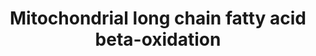 ---
annotations:
- id: PW:0000738
  parent: classic metabolic pathway
  type: Pathway Ontology
  value: fatty acid beta degradation pathway
authors:
- MaintBot
- Khanspers
- Ddigles
- Egonw
- L Dupuis
- Eweitz
description: ''
last-edited: 2021-05-19
organisms:
- Gallus gallus
redirect_from:
- /index.php/Pathway:WP763
- /instance/WP763
- /instance/WP763_rr117213
revision: r117213
schema-jsonld:
- '@context': https://schema.org/
  '@id': https://wikipathways.github.io/pathways/WP763.html
  '@type': Dataset
  creator:
    '@type': Organization
    name: WikiPathways
  description: ''
  keywords:
  - ACADL
  - ACADS
  - ACSL1
  - ACSL3
  - ACSL4
  - CPT1A
  - CPT2
  - DCI
  - EHHADH
  - HADH
  - HADHA
  - PECR
  - SCP2
  - trans-D2-Enoyl-CoA
  license: CC0
  name: Mitochondrial long chain fatty acid beta-oxidation
seo: CreativeWork
title: Mitochondrial long chain fatty acid beta-oxidation
wpid: WP763
---